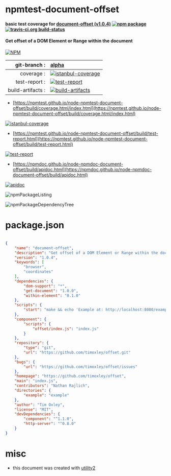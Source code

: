 # npmtest-document-offset

#### basic test coverage for  [document-offset (v1.0.4)](https://github.com/timoxley/offset)  [![npm package](https://img.shields.io/npm/v/npmtest-document-offset.svg?style=flat-square)](https://www.npmjs.org/package/npmtest-document-offset) [![travis-ci.org build-status](https://api.travis-ci.org/npmtest/node-npmtest-document-offset.svg)](https://travis-ci.org/npmtest/node-npmtest-document-offset)

#### Get offset of a DOM Element or Range within the document

[![NPM](https://nodei.co/npm/document-offset.png?downloads=true&downloadRank=true&stars=true)](https://www.npmjs.com/package/document-offset)

| git-branch : | [alpha](https://github.com/npmtest/node-npmtest-document-offset/tree/alpha)|
|--:|:--|
| coverage : | [![istanbul-coverage](https://npmtest.github.io/node-npmtest-document-offset/build/coverage.badge.svg)](https://npmtest.github.io/node-npmtest-document-offset/build/coverage.html/index.html)|
| test-report : | [![test-report](https://npmtest.github.io/node-npmtest-document-offset/build/test-report.badge.svg)](https://npmtest.github.io/node-npmtest-document-offset/build/test-report.html)|
| build-artifacts : | [![build-artifacts](https://npmtest.github.io/node-npmtest-document-offset/glyphicons_144_folder_open.png)](https://github.com/npmtest/node-npmtest-document-offset/tree/gh-pages/build)|

- [https://npmtest.github.io/node-npmtest-document-offset/build/coverage.html/index.html](https://npmtest.github.io/node-npmtest-document-offset/build/coverage.html/index.html)

[![istanbul-coverage](https://npmtest.github.io/node-npmtest-document-offset/build/screenCapture.buildCi.browser.%252Ftmp%252Fbuild%252Fcoverage.lib.html.png)](https://npmtest.github.io/node-npmtest-document-offset/build/coverage.html/index.html)

- [https://npmtest.github.io/node-npmtest-document-offset/build/test-report.html](https://npmtest.github.io/node-npmtest-document-offset/build/test-report.html)

[![test-report](https://npmtest.github.io/node-npmtest-document-offset/build/screenCapture.buildCi.browser.%252Ftmp%252Fbuild%252Ftest-report.html.png)](https://npmtest.github.io/node-npmtest-document-offset/build/test-report.html)

- [https://npmdoc.github.io/node-npmdoc-document-offset/build/apidoc.html](https://npmdoc.github.io/node-npmdoc-document-offset/build/apidoc.html)

[![apidoc](https://npmdoc.github.io/node-npmdoc-document-offset/build/screenCapture.buildCi.browser.%252Ftmp%252Fbuild%252Fapidoc.html.png)](https://npmdoc.github.io/node-npmdoc-document-offset/build/apidoc.html)

![npmPackageListing](https://npmtest.github.io/node-npmtest-document-offset/build/screenCapture.npmPackageListing.svg)

![npmPackageDependencyTree](https://npmtest.github.io/node-npmtest-document-offset/build/screenCapture.npmPackageDependencyTree.svg)



# package.json

```json

{
    "name": "document-offset",
    "description": "Get offset of a DOM Element or Range within the document",
    "version": "1.0.4",
    "keywords": [
        "browser",
        "coordinates"
    ],
    "dependencies": {
        "dom-support": "*",
        "get-document": "1.0.0",
        "within-element": "0.1.0"
    },
    "scripts": {
        "start": "make && echo 'Example at: http://localhost:8080/example/' && http-server"
    },
    "component": {
        "scripts": {
            "offset/index.js": "index.js"
        }
    },
    "repository": {
        "type": "git",
        "url": "https://github.com/timoxley/offset.git"
    },
    "bugs": {
        "url": "https://github.com/timoxley/offset/issues"
    },
    "homepage": "https://github.com/timoxley/offset",
    "main": "index.js",
    "contributors": "Nathan Rajlich",
    "directories": {
        "example": "example"
    },
    "author": "Tim Oxley",
    "license": "MIT",
    "devDependencies": {
        "component": "^1.1.0",
        "http-server": "^0.8.0"
    }
}
```



# misc
- this document was created with [utility2](https://github.com/kaizhu256/node-utility2)
